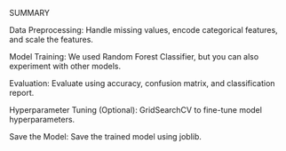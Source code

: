 SUMMARY

Data Preprocessing: Handle missing values, encode categorical features, and scale the features.

Model Training: We used Random Forest Classifier, but you can also experiment with other models.

Evaluation: Evaluate using accuracy, confusion matrix, and classification report.

Hyperparameter Tuning (Optional): GridSearchCV to fine-tune model hyperparameters.

Save the Model: Save the trained model using joblib.
